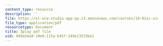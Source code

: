 ```yaml
---
content_type: resource
description: ''
file: https://ol-ocw-studio-app-qa.s3.amazonaws.com/courses/18-01sc-single-variable-calculus-fall-2010/9d9a54a910e0115ab45f249e13533be1_eHJuAByQf5A.pdf
file_type: application/pdf
resourcetype: Document
title: 3play pdf file
uid: 9d9a54a9-10e0-115a-b45f-249e13533be1
---
```

